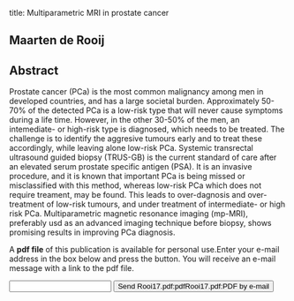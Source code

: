 title: Multiparametric MRI in prostate cancer

## Maarten de Rooij

## Abstract
Prostate cancer (PCa) is the most common  malignancy among men in developed countries, and has a large societal burden. Approximately 50-70% of the detected PCa is a low-risk type that will never cause symptoms during a life time. However, in the  other 30-50% of the men, an intemediate- or high-risk type is diagnosed, which needs to be treated. The challenge is to identify the aggresive tumours early and to treat these accordingly, while leaving alone low-risk PCa. Systemic transrectal ultrasound guided biopsy (TRUS-GB) is the current standard of care after an elevated serum prostate specific antigen (PSA). It is an invasive  procedure, and it is known that important PCa is being missed or misclassified with this method, whereas low-risk PCa  which does not require treament, may be found. This leads to over-dagnosis and over-treatment of low-risk tumours, and under treatment of intermediate- or high risk PCa. Multiparametric  magnetic resonance imaging (mp-MRI), preferably usd as an advanced imaging  technique before biopsy, shows promising results in improving PCa diagnosis.

A <b>pdf file</b> of this publication is available for personal use.Enter your e-mail address in the box below and press the button. You will receive an e-mail message with a link to the pdf file.
<form action="sender.php">  <input type="text" name="email">  <input type="submit" value="Send Rooi17.pdf:pdfRooi17.pdf:PDF by e-mail"></form>